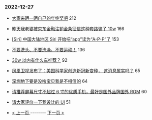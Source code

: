 ### 2022-12-27 
- [大家来晒一晒自己的年终奖吧](https://www.v2ex.com/t/904879) 212
- [昨天我老婆被京东金融注销金条征信这种套路骗了 10w](https://www.v2ex.com/t/904940) 166
- [[Siri] 中国大陆地区 Siri 开始把“app”读为“A-P-P”了](https://www.v2ex.com/t/904875) 153
- [不要洗头、不要洗澡、不要运动！](https://www.v2ex.com/t/904895) 136
- [30w 以内有什么车推荐？](https://www.v2ex.com/t/904933) 92
- [凤凰卫视发布了：美国科学家创造新冠新变种， 这消息属实吗？](https://www.v2ex.com/t/904906) 65
- [深圳地下要是没啥宝贝我是不相信的](https://www.v2ex.com/t/904869) 64
- [请推荐屏幕尺寸不超过 6 寸的优质手机，最好是国外品牌国外 ROM](https://www.v2ex.com/t/904857) 60
- [请大家评价一下我设计的 UI](https://www.v2ex.com/t/904855) 51 

- [ < 上一页 ](https://github.com/able8/v2ex-hot-record/blob/master/2022-12-26.md) -------- [ 下一页 > ](https://github.com/able8/v2ex-hot-record/blob/master/2022-12-28.md)